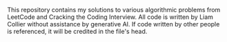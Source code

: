 This repository contains my solutions to various algorithmic problems from LeetCode and Cracking the Coding Interview.
All code is written by Liam Collier without assistance by generative AI.
If code written by other people is referenced, it will be credited in the file's head.